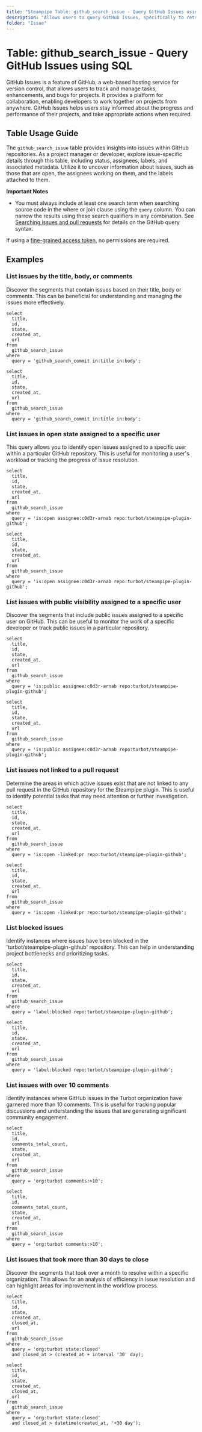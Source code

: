```yaml
---
title: "Steampipe Table: github_search_issue - Query GitHub Issues using SQL"
description: "Allows users to query GitHub Issues, specifically to retrieve and analyze issue data related to any GitHub repository, providing insights into repository management and development activities."
folder: "Issue"
---
```


# Table: github_search_issue - Query GitHub Issues using SQL

GitHub Issues is a feature of GitHub, a web-based hosting service for version control, that allows users to track and manage tasks, enhancements, and bugs for projects. It provides a platform for collaboration, enabling developers to work together on projects from anywhere. GitHub Issues helps users stay informed about the progress and performance of their projects, and take appropriate actions when required.

## Table Usage Guide

The `github_search_issue` table provides insights into issues within GitHub repositories. As a project manager or developer, explore issue-specific details through this table, including status, assignees, labels, and associated metadata. Utilize it to uncover information about issues, such as those that are open, the assignees working on them, and the labels attached to them.

**Important Notes**
- You must always include at least one search term when searching source code in the where or join clause using the `query` column. You can narrow the results using these search qualifiers in any combination. See [Searching issues and pull requests](https://docs.github.com/search-github/searching-on-github/searching-issues-and-pull-requests) for details on the GitHub query syntax.

If using a [fine-grained access token](https://docs.github.com/en/authentication/keeping-your-account-and-data-secure/managing-your-personal-access-tokens#creating-a-fine-grained-personal-access-token), no permissions are required.

## Examples

### List issues by the title, body, or comments
Discover the segments that contain issues based on their title, body or comments. This can be beneficial for understanding and managing the issues more effectively.

```sql+postgres
select
  title,
  id,
  state,
  created_at,
  url
from
  github_search_issue
where
  query = 'github_search_commit in:title in:body';
```

```sql+sqlite
select
  title,
  id,
  state,
  created_at,
  url
from
  github_search_issue
where
  query = 'github_search_commit in:title in:body';
```

### List issues in open state assigned to a specific user
This query allows you to identify open issues assigned to a specific user within a particular GitHub repository. This is useful for monitoring a user's workload or tracking the progress of issue resolution.

```sql+postgres
select
  title,
  id,
  state,
  created_at,
  url
from
  github_search_issue
where
  query = 'is:open assignee:c0d3r-arnab repo:turbot/steampipe-plugin-github';
```

```sql+sqlite
select
  title,
  id,
  state,
  created_at,
  url
from
  github_search_issue
where
  query = 'is:open assignee:c0d3r-arnab repo:turbot/steampipe-plugin-github';
```

### List issues with public visibility assigned to a specific user
Discover the segments that include public issues assigned to a specific user on GitHub. This can be useful to monitor the work of a specific developer or track public issues in a particular repository.

```sql+postgres
select
  title,
  id,
  state,
  created_at,
  url
from
  github_search_issue
where
  query = 'is:public assignee:c0d3r-arnab repo:turbot/steampipe-plugin-github';
```

```sql+sqlite
select
  title,
  id,
  state,
  created_at,
  url
from
  github_search_issue
where
  query = 'is:public assignee:c0d3r-arnab repo:turbot/steampipe-plugin-github';
```

### List issues not linked to a pull request
Determine the areas in which active issues exist that are not linked to any pull request in the GitHub repository for the Steampipe plugin. This is useful to identify potential tasks that may need attention or further investigation.

```sql+postgres
select
  title,
  id,
  state,
  created_at,
  url
from
  github_search_issue
where
  query = 'is:open -linked:pr repo:turbot/steampipe-plugin-github';
```

```sql+sqlite
select
  title,
  id,
  state,
  created_at,
  url
from
  github_search_issue
where
  query = 'is:open -linked:pr repo:turbot/steampipe-plugin-github';
```

### List blocked issues
Identify instances where issues have been blocked in the 'turbot/steampipe-plugin-github' repository. This can help in understanding project bottlenecks and prioritizing tasks.

```sql+postgres
select
  title,
  id,
  state,
  created_at,
  url
from
  github_search_issue
where
  query = 'label:blocked repo:turbot/steampipe-plugin-github';
```

```sql+sqlite
select
  title,
  id,
  state,
  created_at,
  url
from
  github_search_issue
where
  query = 'label:blocked repo:turbot/steampipe-plugin-github';
```

### List issues with over 10 comments
Identify instances where GitHub issues in the Turbot organization have garnered more than 10 comments. This is useful for tracking popular discussions and understanding the issues that are generating significant community engagement.

```sql+postgres
select
  title,
  id,
  comments_total_count,
  state,
  created_at,
  url
from
  github_search_issue
where
  query = 'org:turbot comments:>10';
```

```sql+sqlite
select
  title,
  id,
  comments_total_count,
  state,
  created_at,
  url
from
  github_search_issue
where
  query = 'org:turbot comments:>10';
```

### List issues that took more than 30 days to close
Discover the segments that took over a month to resolve within a specific organization. This allows for an analysis of efficiency in issue resolution and can highlight areas for improvement in the workflow process.

```sql+postgres
select
  title,
  id,
  state,
  created_at,
  closed_at,
  url
from
  github_search_issue
where
  query = 'org:turbot state:closed'
  and closed_at > (created_at + interval '30' day);
```

```sql+sqlite
select
  title,
  id,
  state,
  created_at,
  closed_at,
  url
from
  github_search_issue
where
  query = 'org:turbot state:closed'
  and closed_at > datetime(created_at, '+30 day');
```